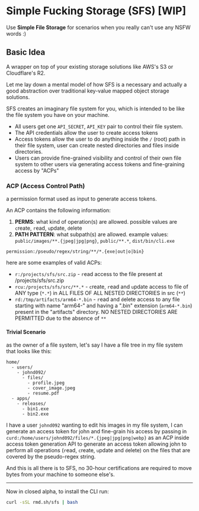 # Simple Fucking Storage (SFS) [WIP]

Use **Simple File Storage** for scenarios when you really can't use any NSFW words :)

## Basic Idea

A wrapper on top of your existing storage solutions like AWS's S3 or Cloudflare's R2.

Let me lay down a mental model of how SFS is a necessary and actually a good abstraction over traditional key-value mapped object storage solutions.

SFS creates an imaginary file system for you, which is intended to be like the file system you have on your machine.

- All users get one `API_SECRET`, `API_KEY` pair to control their file system.
- The API credentials allow the user to create access tokens
- Access tokens allow the user to do anything inside the `/` (root) path in their file system, user can create nested directories and files inside directories.
- Users can provide fine-grained visibility and control of their own file system to other users via generating access tokens and fine-graining access by "ACPs"

### ACP (Access Control Path)
a permission format used as input to generate access tokens.

An ACP contains the following information:
1. **PERMS**: what kind of operation(s) are allowed. possible values are `c`reate, `r`ead, `u`pdate, `d`elete
2. **PATH PATTERN**: what subpath(s) are allowed. example values: `public/images/**.{jpeg|jpg|png}`, `public/**.*`, `dist/bin/cli.exe`

```
permission:/pseudo/regex/string/**/*.{exe|out|o|bin}
```

here are some examples of valid ACPs:
- `r:/projects/sfs/src.zip` - `r`ead access to the file present at /projects/sfs/src.zip
- `rcu:/projects/sfs/src/**.*` - `c`reate, `r`ead and `u`pdate access to file of ANY type (`*.*`) in ALL FILES OF ALL NESTED DIRECTORIES in src (`**`)
- `rd:/tmp/artifacts/arm64-*.bin` - `r`ead and `d`elete access to any file starting with name "arm64-" and having a ".bin" extension (`arm64-*.bin`) present in the "artifacts" directory. NO NESTED DIRECTORIES ARE PERMITTED due to the absence of `**`

#### Trivial Scenario
as the owner of a file system, let's say I have a file tree in my file system that looks like this:
```
home/
  - users/
    - johnd092/
      - files/
        - profile.jpeg
        - cover_image.jpeg
        - resume.pdf
  - apps/
    - releases/
      - bin1.exe
      - bin2.exe
```

I have a user `johnd092` wanting to edit his images in my file system, I can generate an access token for john and fine-grain
his access by passing in `curd:/home/users/johnd092/files/*.{jpeg|jpg|png|webp}` as an ACP inside access token generation API
to generate an access token allowing john to perform all operations (`r`ead, `c`reate, `u`pdate and `d`elete) on the files that
are covered by the pseudo-regex string.

And this is all there is to SFS, no 30-hour certifications are required to move bytes from your machine to someone else's.

---

Now in closed alpha, to install the CLI run:

```bash
curl -sSL rmd.sh/sfs | bash
```
